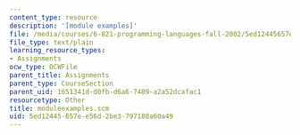 ```yaml
---
content_type: resource
description: '[module examples]'
file: /media/courses/6-821-programming-languages-fall-2002/5ed12445657ee56d2be3797188a60a49_moduleexamples.scm
file_type: text/plain
learning_resource_types:
- Assignments
ocw_type: OCWFile
parent_title: Assignments
parent_type: CourseSection
parent_uid: 1651341d-d0fb-d6a6-7489-a2a52dcafac1
resourcetype: Other
title: moduleexamples.scm
uid: 5ed12445-657e-e56d-2be3-797188a60a49
---
```

